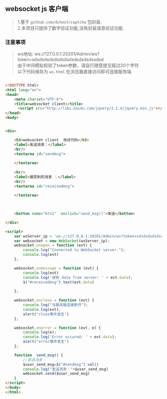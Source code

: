 ##   websocket js 客户端      
> 1.基于 `github.com/dchest/captcha` 包封装.    
> 2.本项目只提供了数字验证功能,没有封装语音验证功能.    

###  注意事项  
> ws地址: ws://127.0.0.1:20201/Admin/ws?token=sdsdsdsdsdsdsdsdsdsdsdsdssdsd  
> 由于中间模拟校验了token参数，请自行随意提交超过20个字符         
> 以下代码保存为 `ws.html` 在浏览器直接访问即可连接服务端  
```html  

<!DOCTYPE html>
<html lang="en">
<head>
    <meta charset="UTF-8">
    <title>websocket client</title>
	　<script src="http://libs.baidu.com/jquery/2.1.4/jquery.min.js"></script>
</head>
<body>


<div>

    <h3>websocket client  测试代码</h3>
	<label>发送消息：</label>
	<br/>
	<textarea id="sendmsg">
	
	</textarea>
	
	<hr/>
	<label>接受到的消息 ：</label>
	<br/>
	<textarea id="receivedmsg">
	
	</textarea>
	
	

    <button name="btn1"  onclick="send_msg()">发送</button>

</div>

<script>
    var wsServer_ip = 'ws://127.0.0.1:20201/Admin/ws?token=sdsdsdsdsdsdsdsdsdsdsdsdsdsdsdsd';
    var websocket = new WebSocket(wsServer_ip);
    websocket.onopen = function (evt) {
        console.log("Connected to WebSocket server.");
        console.log(evt)
    };

    websocket.onmessage = function (evt) {
        console.log(evt)
        console.log('收到 data from server: ' + evt.data);
		$("#receivedmsg").text(evt.data)
		
    };

    websocket.onclose = function (evt) {
        console.log("与服务器连接断开");
        console.log(evt);
		alert("close事件发生")
    };

    websocket.onerror = function (evt, e) {
        console.log(e);
        console.log('Error occured: ' + evt.data);
		alert("error事件发生")
    };

    function  send_msg() {
        //发送消息
        $user_send_msg=$("#sendmsg").val()
        console.log("发送消息："+$user_send_msg)
        websocket.send($user_send_msg)
    }
</script>
</body>
</html>

```